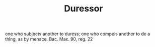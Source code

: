 ---
title: Duressor
letter: D
permalink: "/definitions/bld-duressor.html"
body: one who subjects another to duress; one who compels another to do a thlng, as
  by menace. Bac. Max. 90, reg. 22
published_at: '2018-07-07'
source: Black's Law Dictionary 2nd Ed (1910)
layout: post
---